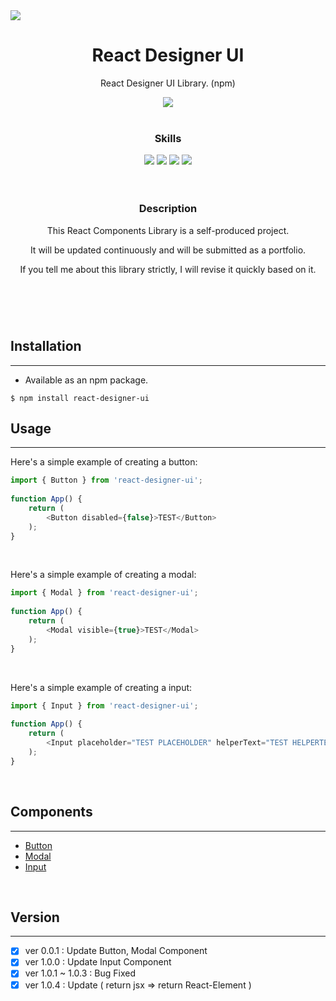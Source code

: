 <image src="https://ifh.cc/g/AwamJW.png">      
<div align="center">
  <h1>React Designer UI</h1>
  <p>React Designer UI Library. (npm)</p> <image src="https://img.shields.io/badge/npm%20package-1.0.4-green?style=flat-square">
  <br><br>
  <h3><b>Skills</b></h3>
  <image src="https://img.shields.io/badge/javascript-%23323330.svg?style=for-the-badge&logo=javascript&logoColor=%23F7DF1E">
  <image src="https://img.shields.io/badge/react-%2320232a.svg?style=for-the-badge&logo=react&logoColor=%2361DAFB">
  <image src="https://img.shields.io/badge/css3-%231572B6.svg?style=for-the-badge&logo=css3&logoColor=white">
  <image src="https://img.shields.io/badge/NPM-%23000000.svg?style=for-the-badge&logo=npm&logoColor=white">
  <br><br><br>
  <h3><b>Description</b></h3>
  <p>This React Components Library is a self-produced project.</p>
  <p>It will be updated continuously and will be submitted as a portfolio.</p>
  <p>If you tell me about this library strictly, I will revise it quickly based on it.</p>
  <h1></h1>
</div>
<br><br>
    
## Installation
--------------
+ Available as an npm package.
```
$ npm install react-designer-ui
```

## Usage
--------------
Here's a simple example of creating a button:
```js
import { Button } from 'react-designer-ui';
    
function App() {
    return (
        <Button disabled={false}>TEST</Button>
    );
}
```

<br>
    
Here's a simple example of creating a modal:
```js
import { Modal } from 'react-designer-ui';
    
function App() {
    return (
        <Modal visible={true}>TEST</Modal>
    );
}
```

<br>
    
Here's a simple example of creating a input:
```js
import { Input } from 'react-designer-ui';
    
function App() {
    return (
        <Input placeholder="TEST PLACEHOLDER" helperText="TEST HELPERTEXT" />
    );
}
```

<br>
       
## Components
--------------
+ [Button](https://github.com/ICe1BotMaker/react-designer-ui/tree/main/react-designer/components/button)
+ [Modal](https://github.com/ICe1BotMaker/react-designer-ui/tree/main/react-designer/components/modal)
+ [Input](https://github.com/ICe1BotMaker/react-designer-ui/tree/main/react-designer/components/input)

<br>
       
## Version
--------------
- [x] ver 0.0.1 : Update Button, Modal Component
- [x] ver 1.0.0 : Update Input Component
- [x] ver 1.0.1 ~ 1.0.3 : Bug Fixed
- [x] ver 1.0.4 : Update ( return jsx => return React-Element )
